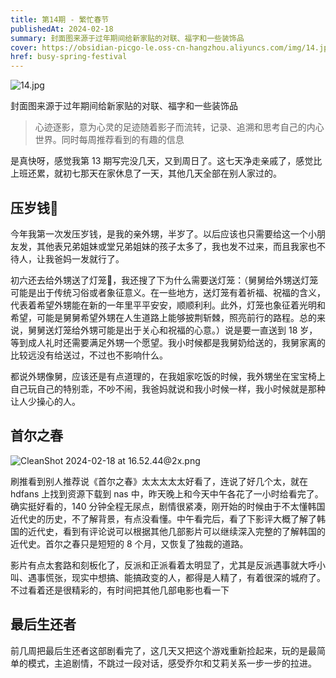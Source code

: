 ```yaml
---
title: 第14期 - 繁忙春节
publishedAt: 2024-02-18
summary: 封面图来源于过年期间给新家贴的对联、福字和一些装饰品
cover: https://obsidian-picgo-le.oss-cn-hangzhou.aliyuncs.com/img/14.jpg
href: busy-spring-festival
---
```

![14.jpg](https://obsidian-picgo-le.oss-cn-hangzhou.aliyuncs.com/img/14.jpg)

封面图来源于过年期间给新家贴的对联、福字和一些装饰品

>心迹逐影，意为心灵的足迹随着影子而流转，记录、追溯和思考自己的内心世界。同时每周推荐看到的有趣的信息

是真快呀，感觉我第 13 期写完没几天，又到周日了。这七天净走亲戚了，感觉比上班还累，就初七那天在家休息了一天，其他几天全部在别人家过的。

## 压岁钱🧧
今年我第一次发压岁钱，是我的亲外甥，半岁了。以后应该也只需要给这一个小朋友发，其他表兄弟姐妹或堂兄弟姐妹的孩子太多了，我也发不过来，而且我家也不待人，让我爸妈一发就行了。

初六还去给外甥送了灯笼🏮，我还搜了下为什么需要送灯笼：（舅舅给外甥送灯笼可能是出于传统习俗或者象征意义。在一些地方，送灯笼有着祈福、祝福的含义，代表着希望外甥能在新的一年里平平安安，顺顺利利。此外，灯笼也象征着光明和希望，可能是舅舅希望外甥在人生道路上能够披荆斩棘，照亮前行的路程。总的来说，舅舅送灯笼给外甥可能是出于关心和祝福的心意。）说是要一直送到 18 岁，等到成人礼时还需要满足外甥一个愿望。我小时候都是我舅奶给送的，我舅家离的比较远没有给送过，不过也不影响什么。

都说外甥像舅，应该还是有点道理的，在我姐家吃饭的时候，我外甥坐在宝宝椅上自己玩自己的特别乖，不吵不闹，我爸妈就说和我小时候一样，我小时候就是那种让人少操心的人。

## 首尔之春
![CleanShot 2024-02-18 at 16.52.44@2x.png](https://obsidian-picgo-le.oss-cn-hangzhou.aliyuncs.com/img/CleanShot%202024-02-18%20at%2016.52.44@2x.png)

刷推看到别人推荐说《首尔之春》太太太太太好看了，连说了好几个太，就在 hdfans 上找到资源下载到 nas 中，昨天晚上和今天中午各花了一小时给看完了。确实挺好看的，140 分钟全程无尿点，剧情很紧凑，刚开始的时候由于不太懂韩国近代史的历史，不了解背景，有点没看懂。中午看完后，看了下影评大概了解了韩国的近代史，看到有评论说可以根据其他几部影片可以继续深入完整的了解韩国的近代史。首尔之春只是短短的 8 个月，又恢复了独裁的道路。

影片有点太套路和刻板化了，反派和正派看着太明显了，尤其是反派遇事就大呼小叫、遇事慌张，现实中想搞、能搞政变的人，都得是人精了，有着很深的城府了。不过看着还是很精彩的，有时间把其他几部电影也看一下

## 最后生还者
前几周把最后生还者这部剧看完了，这几天又把这个游戏重新捡起来，玩的是最简单的模式，主追剧情，不跳过一段对话，感受乔尔和艾莉关系一步一步的拉进。
